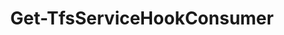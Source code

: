 ﻿---
title: Get-TfsServiceHookConsumer
breadcrumbs: [ "ServiceHook" ]
parent: "ServiceHook"
description: "Gets one or more service hook consumers."
remarks: "Service hook consumers are the services that can consume (receive) notifications triggered by Azure DevOps. Examples of consumers available out-of-box with Azure DevOps are Microsoft Teams, Slack, Trello ou the generic WebHook consumer. Use this cmdlet to list the available consumers and get the ID of the desired one to be able to manage service hook subscriptions."
parameterSets: 
  "_All_": [ Collection, Consumer ] 
  "__AllParameterSets":  
    Consumer: 
      type: "string"  
      position: "0"  
    Collection: 
      type: "object" 
parameters: 
  - name: "Consumer" 
    description: "Specifies the name or ID of the service hook consumer to return. Wildcards are supported. When omitted, all service hook consumers registered in the given project collection/organization are returned." 
    globbing: false 
    position: 0 
    type: "string" 
    aliases: [ Name,Id ] 
    defaultValue: "*" 
  - name: "Name" 
    description: "Specifies the name or ID of the service hook consumer to return. Wildcards are supported. When omitted, all service hook consumers registered in the given project collection/organization are returned.This is an alias of the Consumer parameter." 
    globbing: false 
    position: 0 
    type: "string" 
    aliases: [ Name,Id ] 
    defaultValue: "*" 
  - name: "Id" 
    description: "Specifies the name or ID of the service hook consumer to return. Wildcards are supported. When omitted, all service hook consumers registered in the given project collection/organization are returned.This is an alias of the Consumer parameter." 
    globbing: false 
    position: 0 
    type: "string" 
    aliases: [ Name,Id ] 
    defaultValue: "*" 
  - name: "Collection" 
    description: "Specifies the URL to the Team Project Collection or Azure DevOps Organization to connect to, a TfsTeamProjectCollection object (Windows PowerShell only), or a VssConnection object. You can also connect to an Azure DevOps Services organizations by simply providing its name instead of the full URL. For more details, see the Get-TfsTeamProjectCollection cmdlet. When omitted, it defaults to the connection set by Connect-TfsTeamProjectCollection (if any)." 
    globbing: false 
    type: "object"
inputs: 
outputs: 
  - type: "Microsoft.VisualStudio.Services.ServiceHooks.WebApi.Consumer" 
    description: 
notes: 
relatedLinks: 
  - text: "Online Version:" 
    uri: "https://tfscmdlets.dev/Cmdlets/ServiceHook/Get-TfsServiceHookConsumer"
aliases: 
examples: 
---
